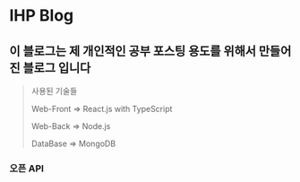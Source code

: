 # IHP Blog

## 이 블로그는 제 개인적인 공부 포스팅 용도를 위해서 만들어진 블로그 입니다

> 사용된 기술들
>
> Web-Front => React.js with TypeScript
>
> Web-Back => Node.js
>
> DataBase => MongoDB

### 오픈 API